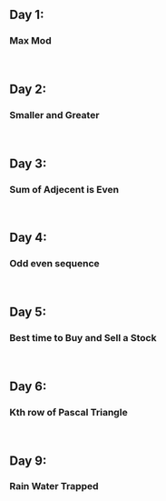 <h2>Day 1:</h2>
<h3>Max Mod</h3>
<br>
<h2>Day 2:</h2>
<h3>Smaller and Greater</h3>
<br>
<h2>Day 3:</h2>
<h3>Sum of Adjecent is Even</h3>
<br>
<h2>Day 4:</h2>
<h3>Odd even sequence</h3>
<br>
<h2>Day 5:</h2>
<h3>Best time to Buy and Sell a Stock</h3>
<br>
<h2>Day 6:</h2>
<h3>Kth row of Pascal Triangle</h3>
<br>
<h2>Day 9:</h2>
<h3>Rain Water Trapped</h3>
